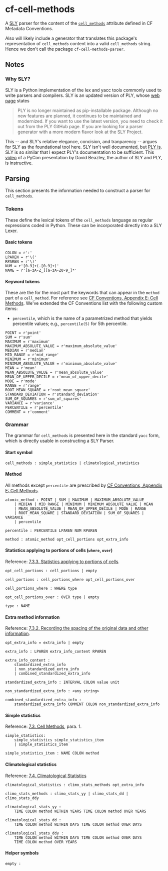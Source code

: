 # cf-cell-methods

A [SLY](https://github.com/dabeaz/sly) parser for the content of the 
[`cell_methods`](http://cfconventions.org/Data/cf-conventions/cf-conventions-1.8/cf-conventions.html#cell-methods) 
attribute defined in CF Metadata Conventions.

Also will likely include a generator that translates this package's 
representation of `cell_methods` content into a valid `cell_methods` string.
Hence we don't call the package `cf-cell-methods-parser`.

## Notes

### Why SLY?

SLY is a Python implementation of the lex and yacc tools commonly used to 
write parsers and compilers. SLY is an updated version of PLY, whose
[web page](http://www.dabeaz.com/ply/index.html) states

> PLY is no longer maintained as pip-installable package. Although no new 
> features are planned, it continues to be maintained and modernized. 
> If you want to use the latest version, you need to check it out from the 
> PLY GitHub page. If you are looking for a parser generator with a more 
> modern flavor look at the SLY Project.

This -- and SLY's relative elegance, concision, and tranparency -- 
argues for SLY as the foundational tool here. SLY isn't well documented,
but [PLY is](http://www.dabeaz.com/ply/ply.html). SLY is so similar that 
I expect PLY's documentation to be sufficient. 
This [video](https://www.youtube.com/watch?v=zJ9z6Ge-vXs) of a PyCon
presentation by David Beazley, the author of SLY and PLY, is instructive.

## Parsing

This section presents the information needed to construct a parser for
`cell_methods`.

### Tokens

These define the lexical tokens of the `cell_methods` language as
regular expressions coded in Python. These can be incorporated directly into
a SLY Lexer.

#### Basic tokens

```
COLON = r':'
LPAREN = r'\('
RPAREN = r'\)'
NUM = r'[0-9]+(.[0-9]+)'
NAME = r'[a-zA-Z_][a-zA-Z0-9_]*'
```

#### Keyword tokens

These are the for the most part the keywords that can appear in the
`method` part of a `cell_method`. For reference see 
[CF Conventions, Appendix E: Cell Methods](http://cfconventions.org/Data/cf-conventions/cf-conventions-1.8/cf-conventions.html#appendix-cell-methods).
We've extended the CF Conventions list with the following custom items:

- `percentile`, which is the name of a parametrized method that yields
   percentile values; e.g., `percentile(5)` for 5th percentile.

```
POINT = r'point'
SUM = r'sum'
MAXIMUM = r'maximum'
MAXIMUM_ABSOLUTE_VALUE = r'maximum_absolute_value'
MEDIAN = r'median'
MID_RANGE = r'mid_range'
MINIMUM = r'minimum'
MINIMUM_ABSOLUTE_VALUE = r'minimum_absolute_value'
MEAN = r'mean' 
MEAN_ABSOLUTE_VALUE = r'mean_absolute_value'
MEAN_OF_UPPER_DECILE = r'mean_of_upper_decile'
MODE = r'mode'
RANGE = r'range' 
ROOT_MEAN_SQUARE = r'root_mean_square'
STANDARD_DEVIATION = r'standard_deviation'
SUM_OF_SQUARES = r'sum_of_squares'
VARIANCE = r'variance' 
PERCENTILE = r'percentile'
COMMENT = r'comment'
```

### Grammar

The grammar for `cell_methods` is presented here in the standard `yacc` form,
which is directly usable in constructing a SLY Parser.

#### Start symbol

```
cell_methods : simple_statistics | climatological_statistics
```

#### Method

All methods except `percentile` are prescribed by 
[CF Conventions, Appendix E: Cell Methods](http://cfconventions.org/Data/cf-conventions/cf-conventions-1.8/cf-conventions.html#appendix-cell-methods).

```
atomic_method : POINT | SUM | MAXIMUM | MAXIMUM_ABSOLUTE_VALUE
    | MEDIAN | MID_RANGE | MINIMUM | MINIMUM_ABSOLUTE_VALUE | MEAN 
    | MEAN_ABSOLUTE_VALUE | MEAN_OF_UPPER_DECILE | MODE | RANGE 
    | ROOT_MEAN_SQUARE | STANDARD_DEVIATION | SUM_OF_SQUARES | VARIANCE 
    | percentile
```

```
percentile : PERCENTILE LPAREN NUM RPAREN
```

```
method : atomic_method opt_cell_portions opt_extra_info
```

#### Statistics applying to portions of cells (`where`, `over`)

Reference:
[7.3.3. Statistics applying to portions of cells](http://cfconventions.org/Data/cf-conventions/cf-conventions-1.8/cf-conventions.html#statistics-applying-portions).

```
opt_cell_portions : cell_portions | empty
```
```
cell_portions : cell_portions_where opt_cell_portions_over
```
```
cell_portions_where : WHERE type 
```
```
opt_cell_portions_over : OVER type | empty
```
```
type : NAME
```

#### Extra method information

Reference:
[7.3.2. Recording the spacing of the original data and other information](http://cfconventions.org/Data/cf-conventions/cf-conventions-1.8/cf-conventions.html#recording-spacing-original-data).

```
opt_extra_info = extra_info | empty
```

```
extra_info : LPAREN extra_info_content RPAREN
```
```
extra_info_content : 
    standardized_extra_info 
    | non_standardized_extra_info
    | combined_standardized_extra_info
```
```
standardized_extra_info : INTERVAL COLON value unit
```
```
non_standardized_extra_info : <any string>
```
```
combined_standardized_extra_info : 
    standardized_extra_info COMMENT COLON non_standardized_extra_info
```

#### Simple statistics

Reference: 
[7.3. Cell Methods](http://cfconventions.org/Data/cf-conventions/cf-conventions-1.8/cf-conventions.html#cell-methods),
para. 1.

```
simple_statistics: 
    simple_statistics simple_statistics_item 
    | simple_statistics_item
```
```
simple_statistics_item : NAME COLON method
```

#### Climatological statistics

Reference: 
[7.4. Climatological Statistics](http://cfconventions.org/Data/cf-conventions/cf-conventions-1.8/cf-conventions.html#climatological-statistics)

```
climatological_statistics : climo_stats_methods opt_extra_info
```
```
climo_stats_methods : climo_stats_yy | climo_stats_dd | climo_stats_ddy
```
```
climatological_stats_yy : 
    TIME COLON method WITHIN YEARS TIME COLON method OVER YEARS
```
```
climatological_stats_dd : 
    TIME COLON method WITHIN DAYS TIME COLON method OVER DAYS
```
```
climatological_stats_ddy : 
    TIME COLON method WITHIN DAYS TIME COLON method OVER DAYS 
    TIME COLON method OVER YEARS
```

#### Helper symbols

```
empty :
```

